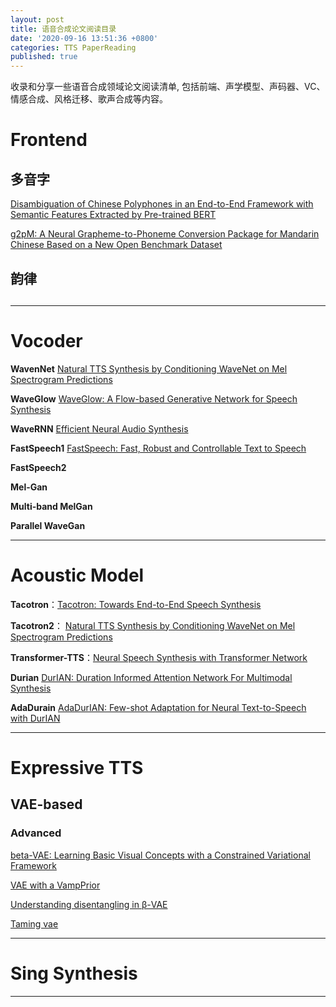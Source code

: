 ```yaml
---
layout: post
title: 语音合成论文阅读目录
date: '2020-09-16 13:51:36 +0800'
categories: TTS PaperReading
published: true
---
```

收录和分享一些语音合成领域论文阅读清单, 包括前端、声学模型、声码器、VC、情感合成、风格迁移、歌声合成等内容。

# Frontend
## 多音字

[Disambiguation of Chinese Polyphones in an End-to-End Framework with Semantic Features Extracted by Pre-trained BERT](https://www.isca-speech.org/archive/Interspeech_2019/pdfs/2292.pdf)

[g2pM: A Neural Grapheme-to-Phoneme Conversion Package for Mandarin Chinese Based on a New Open Benchmark Dataset](https://arxiv.org/abs/2004.03136)


## 韵律


## 
__________



# Vocoder
**WavenNet** [Natural TTS Synthesis by Conditioning WaveNet on Mel Spectrogram Predictions](https://arxiv.org/abs/1712.05884.pdf)

**WaveGlow** [WaveGlow: A Flow-based Generative Network for Speech Synthesis](https://arxiv.org/abs/1811.00002.pdf)

**WaveRNN** [Efficient Neural Audio Synthesis](https://arxiv.org/abs/1802.08435.pdf)

**FastSpeech1** [FastSpeech: Fast, Robust and Controllable Text to Speech](https://arxiv.org/abs/1905.09263.pdf)

**FastSpeech2** 

**Mel-Gan**

**Multi-band MelGan**

**Parallel WaveGan**

__________

# Acoustic Model

**Tacotron**：[Tacotron: Towards End-to-End Speech Synthesis](https://arxiv.org/pdf/1703.10135.pdf)

**Tacotron2**： [Natural TTS Synthesis by Conditioning WaveNet on Mel Spectrogram Predictions](https://arxiv.org/pdf/1712.05884.pdf)

**Transformer-TTS**：[Neural Speech Synthesis with Transformer Network](https://arxiv.org/pdf/1809.08895.pdf)

**Durian** [DurIAN: Duration Informed Attention Network For Multimodal Synthesis](https://arxiv.org/abs/1909.01700.pdf)

**AdaDurain** [AdaDurIAN: Few-shot Adaptation for Neural Text-to-Speech with DurIAN](https://arxiv.org/pdf/2005.05642.pdf)

__________

# Expressive TTS

## VAE-based
### Advanced
[beta-VAE: Learning Basic Visual Concepts with a Constrained Variational Framework](https://openreview.net/pdf?id=Sy2fzU9gl)

[VAE with a VampPrior](http://proceedings.mlr.press/v84/tomczak18a/tomczak18a.pdf)

[Understanding disentangling in β-VAE](https://arxiv.org/abs/1804.03599.pdf)

[Taming vae](https://arxiv.org/abs/1810.00597.pdf)





__________


# Sing Synthesis

__________








```python

```
